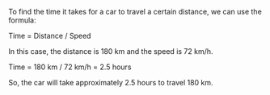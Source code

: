 To find the time it takes for a car to travel a certain distance, we can use the formula:

Time = Distance / Speed

In this case, the distance is 180 km and the speed is 72 km/h.

Time = 180 km / 72 km/h = 2.5 hours

So, the car will take approximately 2.5 hours to travel 180 km.

